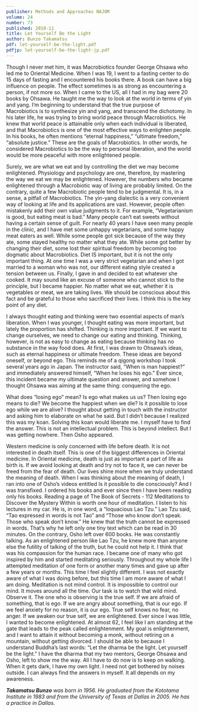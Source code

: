 ```yaml
---
publisher: Methods and Approaches NAJOM
volume: 24
number: 73
published: 2018-11
title: Let Yourself Be the Light
author: Bunzo Takamatsu
pdf: let-yourself-be-the-light.pdf
pdfjp: let-yourself-be-the-light-jp.pdf
---
```


Though I never met him, it was Macrobiotics founder George Ohsawa who led me to Oriental Medicine. When I was 19, I went to a fasting center to do 15 days of fasting and I encountered his books there. A book can have a big influence on people.<!--more--> The effect sometimes is as strong as encountering a person, if not more so. When I came to the US, all I had in my bag were 20 books by Ohsawa. He taught me the way to look at the world in terms of yin and yang. I’m beginning to understand that the true purpose of Macrobiotics is to synthesize yin and yang, and transcend the dichotomy. In his later life, he was trying to bring world peace through Macrobiotics. He knew that world peace is attainable only when each individual is liberated, and that Macrobiotics is one of the most effective ways to enlighten people. In his books, he often mentions “eternal happiness,” “ultimate freedom,” “absolute justice.” These are the goals of Macrobiotics. In other words, he considered Macrobiotics to be the way to personal liberation, and the world would be more peaceful with more enlightened people.

Surely, we are what we eat and by controlling the diet we may become enlightened. Physiology and psychology are one, therefore, by mastering the way we eat we may be enlightened. However, the numbers who became enlightened through a Macrobiotic way of living are probably limited. On the contrary, quite a few Macrobiotic people tend to be judgmental. It is, in a sense, a pitfall of Macrobiotics. The yin-yang dialectic is a very convenient way of looking at life and its applications are vast. However, people often mistakenly add their own value judgments to it. For example, “Vegetarianism is good, but eating meat is bad.” Many people can’t eat sweets without having a certain sense of guilt. For nearly 40 years I have seen many people in the clinic, and I have met some unhappy vegetarians, and some happy meat eaters as well. While some people got sick because of the way they ate, some stayed healthy no matter what they ate. While some got better by changing their diet, some lost their spiritual freedom by becoming too dogmatic about Macrobiotics. Diet IS important, but it is not the only important thing. At one time I was a very strict vegetarian and when I got married to a woman who was not, our different eating style created a tension between us. Finally, I gave in and decided to eat whatever she cooked. It may sound like an excuse of someone who cannot stick to the principle, but I became happier. No matter what we eat, whether it is vegetables or meat, we are taking lives. We should be conscious about this fact and be grateful to those who sacrificed their lives. I think this is the key point of any diet.

I always thought eating and thinking were two essential aspects of man’s liberation. When I was younger, I thought eating was more important, but lately the proportion has shifted. Thinking is more important. If we want to change ourselves, we need to change our eating and thinking. Thinking, however, is not as easy to change as eating because thinking has no substance in the way food does. At first, I was drawn to Ohsawa’s ideas, such as eternal happiness or ultimate freedom. These ideas are beyond oneself, or beyond ego. This reminds me of a qigong workshop I took several years ago in Japan. The instructor said, “When is man happiest?” and immediately answered himself, “When he loses his ego.” Ever since, this incident became my ultimate question and answer, and somehow I thought Ohsawa was aiming at the same thing: conquering the ego.

What does “losing ego” mean? Is ego what makes us us? Then losing ego means to die? We become the happiest when we die? Is it possible to lose ego while we are alive? I thought about getting in touch with the instructor and asking him to elaborate on what he said. But I didn’t because I realized this was my koan. Solving this koan would liberate me. I myself have to find the answer. This is not an intellectual problem. This is beyond intellect. But I was getting nowhere. Then Osho appeared.

Western medicine is only concerned with life before death. It is not interested in death itself. This is one of the biggest differences in Oriental medicine. In Oriental medicine, death is just as important a part of life as birth is. If we avoid looking at death and try not to face it, we can never be freed from the fear of death. Our lives shine more when we truly understand the meaning of death. When I was thinking about the meaning of death, I ran into one of Osho’s videos entitled Is it possible to die consciously? And I was transfixed. I ordered his books and ever since then I have been reading only his books. Reading a page of The Book of Secrets - 112 Meditations to Discover the Mystery Within is worth one hour of meditation. I listen to his lectures in my car. He is, in one word, a “loquacious Lao Tzu.” Lao Tzu said, “Tao expressed in words is not Tao” and “Those who know don’t speak. Those who speak don’t know.” He knew that the truth cannot be expressed in words. That’s why he left only one tiny text which can be read in 30 minutes. On the contrary, Osho left over 600 books. He was constantly talking. As an enlightened person like Lao Tzu, he knew more than anyone else the futility of talking of the truth, but he could not help it. I think that was his compassion for the human race. I became one of many who got inspired by him and started meditating seriously. Throughout my whole life I attempted meditation of one form or another many times and gave up after a few years or months. This time I feel slightly different. I was not exactly aware of what I was doing before, but this time I am more aware of what I am doing. Meditation is not mind control. It is impossible to control our mind. It moves around all the time. Our task is to watch that wild mind. Observe it. The one who is observing is the true self. If we are afraid of something, that is ego. If we are angry about something, that is our ego. If we feel anxiety for no reason, it is our ego. True self knows no fear, no anger. If we awaken our true self, we are enlightened. Ever since I was little, I wanted to become enlightened. At almost 62, I feel like I am standing at the gate that leads to the peak called enlightenment. My goal is enlightenment, and I want to attain it without becoming a monk, without retiring on a mountain, without getting divorced. I should be able to because I understand Buddha’s last words: “Let the dharma be the light. Let yourself be the light.” I have the dharma that my two mentors, George Ohsawa and Osho, left to show me the way. All I have to do now is to keep on walking. When it gets dark, I have my own light. I need not get bothered by noises outside. I can always find the answers in myself. It all depends on my awareness.

_**Takamatsu Bunzo** was born in 1956. He graduated from the Kototama Institute in 1983 and from the University of Texas at Dallas in 2005. He has a practice in Dallas._
